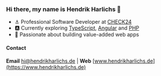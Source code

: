 ### Hi there, my name is Hendrik Harlichs 👋

- ⚓️ Professional Software Developer at [CHECK24](https://jobs.check24.de)
- 🅰️ Currently exploring [TypeScript](https://www.typescriptlang.org), [Angular](https://angular.io) and [PHP](https://www.php.net)
- 💪 Passionate about building value-added web apps

#### Contact

**Email** [hi@hendrikharlichs.de](mailto:hi@hendrikharlichs.de) | **Web** [www.hendrikharlichs.de](https://www.hendrikharlichs.de)

